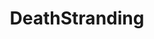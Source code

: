 ---
title: DeathStranding
crosslinks:
- NeverBeGameOver
- TheLaLiLuLeLo
- metalgearsolid
- MGSVIDeathStranding
- movies
- Gamingcirclejerk
- gaming
- ShittyDeathStranding
- Argaming
- DeathJerking
- indie
- RetroFuturism
- IAmA
- forwardsfromreddit
- truegaming
- shittydarksouls
- titlegore
- translator
- horizon
---